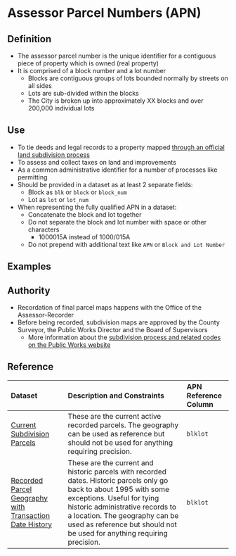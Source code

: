 # Assessor Parcel Numbers \(APN\)

## Definition

* The assessor parcel number is the unique identifier for a contiguous piece of property which is owned (real property)
* It is comprised of a block number and a lot number
  * Blocks are contiguous groups of lots bounded normally by streets on all sides
  * Lots are sub-divided within the blocks
  * The City is broken up into approximately XX blocks and over 200,000 individual lots

## Use
 * To tie deeds and legal records to a property mapped [through an official land subdivision process](http://sfpublicworks.org/services/subdivisions-and-mapping)
 * To assess and collect taxes on land and improvements 
 * As a common administrative identifier for a number of processes like permitting
 * Should be provided in a dataset as at least 2 separate fields:
   * Block as `blk` or `block` or `block_num`
   * Lot as `lot` or `lot_num`
 * When representing the fully qualified APN in a dataset:
   * Concatenate the block and lot together
   * Do not separate the block and lot number with space or other characters
     * 1000015A instead of 1000/015A
   * Do not prepend with additional text like `APN` or `Block and Lot Number`

## Examples



## Authority

* Recordation of final parcel maps happens with the Office of the Assessor-Recorder 
* Before being recorded, subdivision maps are approved by the County Surveyor, the Public Works Director and the Board of Supervisors
  * More information about the [subdivision process and related codes on the Public Works website](http://sfpublicworks.org/services/subdivisions-and-mapping)

## Reference

| Dataset | Description and Constraints | APN Reference Column |
| :--- | :--- | :--- |
| [Current Subdivision Parcels](https://data.sfgov.org/Geographic-Locations-and-Boundaries/Subdivision-Parcels-aka-City-Lots-/45et-ht7c) | These are the current active recorded parcels. The geography can be used as reference but should not be used for anything requiring precision. | `blklot` |
| [Recorded Parcel Geography with Transaction Date History](https://data.sfgov.org/Geographic-Locations-and-Boundaries/Recorded-Parcel-Geography-with-Transaction-Date-Hi/3iun-6we5) | These are the current and historic parcels with recorded dates. Historic parcels only go back to about 1995 with some exceptions. Useful for tying historic administrative records to a location. The geography can be used as reference but should not be used for anything requiring precision. | `blklot` |



